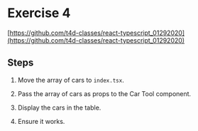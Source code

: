 # Exercise 4

[https://github.com/t4d-classes/react-typescript_01292020](https://github.com/t4d-classes/react-typescript_01292020)

## Steps

1. Move the array of cars to `index.tsx`.

2. Pass the array of cars as props to the Car Tool component.

3. Display the cars in the table.

4. Ensure it works.
